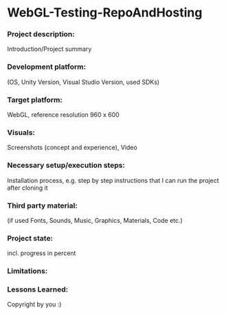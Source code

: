 # WebGL-Testing-RepoAndHosting

### Project description: 
Introduction/Project summary 

### Development platform: 
(OS, Unity Version, Visual Studio Version, used SDKs)

### Target platform: 
WebGL, reference resolution 960 x 600 

### Visuals: 
Screenshots (concept and experience), Video

### Necessary setup/execution steps: 
Installation process, e.g. step by step instructions that I can run the project after cloning it

### Third party material: 
(if used Fonts, Sounds, Music, Graphics, Materials, Code etc.)

### Project state: 
incl. progress in percent

### Limitations: 

### Lessons Learned: 

Copyright by you :)
